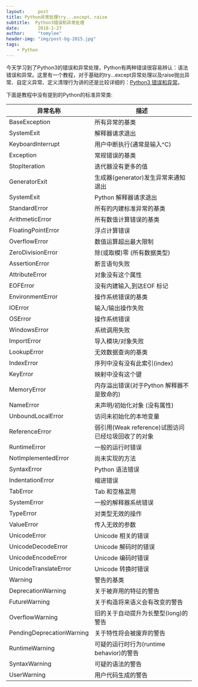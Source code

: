 ```yaml
---
layout:     post
title: Python异常处理try...except、raise
subtitle:  Python3错误和异常处理
date:       2018-1-27
author:     "tomylee"
header-img: "img/post-bg-2015.jpg"
tags:
    - Python
---
```


今天学习到了Python3的错误和异常处理，Python有两种错误很容易辨认：语法错误和异常。这里有一个教程，对于基础的try...except异常处理以及raise抛出异常、自定义异常、定义清理行为讲的还是比较详细的：[Python3 错误和异常](http://www.runoob.com/python3/python3-errors-execptions.html)。

下面是教程中没有提到的Python的标准异常类:

|异常名称	|描述|
|---|---|
|BaseException|	所有异常的基类|
|SystemExit|	解释器请求退出|
|KeyboardInterrupt|	用户中断执行(通常是输入^C)|
|Exception	|常规错误的基类|
|StopIteration|	迭代器没有更多的值|
|GeneratorExit|	生成器(generator)发生异常来通知退出|
|SystemExit	|Python 解释器请求退出|
|StandardError|	所有的内建标准异常的基类|
|ArithmeticError|	所有数值计算错误的基类|
|FloatingPointError|	浮点计算错误|
|OverflowError|	数值运算超出最大限制|
|ZeroDivisionError	|除(或取模)零 (所有数据类型)|
|AssertionError|	断言语句失败|
|AttributeError	|对象没有这个属性|
|EOFError	|没有内建输入,到达EOF 标记|
|EnvironmentError|	操作系统错误的基类|
|IOError	|输入/输出操作失败|
|OSError|	操作系统错误|
|WindowsError|	系统调用失败|
|ImportError|	导入模块/对象失败|
|LookupError	|无效数据查询的基类|
|IndexError	|序列中没有没有此索引(index)|
|KeyError	|映射中没有这个键|
|MemoryError|	内存溢出错误(对于Python 解释器不是致命的)|
|NameError|未声明/初始化对象 (没有属性)|
|UnboundLocalError|	访问未初始化的本地变量|
|ReferenceError	|弱引用(Weak reference)试图访问已经垃圾回收了的对象|
|RuntimeError	|一般的运行时错误|
|NotImplementedError	|尚未实现的方法|
|SyntaxError|	Python 语法错误|
|IndentationError	|缩进错误|
|TabError|	Tab 和空格混用|
|SystemError	|一般的解释器系统错误|
|TypeError	|对类型无效的操作|
|ValueError	|传入无效的参数|
|UnicodeError|	Unicode 相关的错误|
|UnicodeDecodeError	|Unicode 解码时的错误|
|UnicodeEncodeError	|Unicode 编码时错误|
|UnicodeTranslateError	|Unicode 转换时错误|
|Warning|	警告的基类|
|DeprecationWarning	|关于被弃用的特征的警告|
|FutureWarning	|关于构造将来语义会有改变的警告|
|OverflowWarning	|旧的关于自动提升为长整型(long)的警告|
|PendingDeprecationWarning	|关于特性将会被废弃的警告|
|RuntimeWarning	|可疑的运行时行为(runtime behavior)的警告|
|SyntaxWarning|	可疑的语法的警告|
|UserWarning|	用户代码生成的警告|
